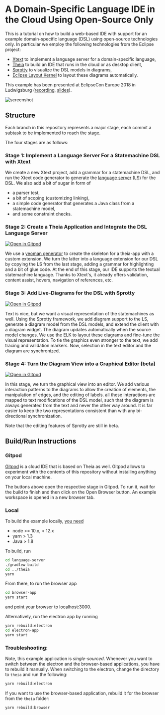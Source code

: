 # A Domain-Specific Language IDE in the Cloud Using Open-Source Only

This is a tutorial on how to build a web-based IDE with support for an example domain-specific language (DSL) using open-source technologies only. In particular we employ the following technologies from the Eclipse project:

- [Xtext](http://www.eclipse.org/Xtext/) to implement a language server for a domain-specific language,
- [Theia](https://www.theia-ide.org/) to build an IDE that runs in the cloud or as desktop client,
- [Sprotty](https://projects.eclipse.org/projects/ecd.sprotty) to visualize the DSL models in diagrams,
- [Eclipse Layout Kernel](https://www.eclipse.org/elk/) to layout these diagrams automatically.

This example has been presented at EclipseCon Europe 2018 in Ludwigsburg ([recording](https://www.youtube.com/watch?v=IrFQKdjzvXU&feature=youtu.be), [slides](https://www.eclipsecon.org/sites/default/files/slides/DSLs%20in%20the%20Cloud%20-%20ECE18.pdf)).

![screenshot](images/screenshot.png)

## Structure

Each branch in this repository represents a major stage, each commit a subtask to be implemented to reach the stage.

The four stages are as follows:

### Stage 1: Implement a Language Server For a Statemachine DSL with Xtext

We create a new Xtext project, add a grammar for a statemachine DSL, and run the Xtext code generator to generate the [language server](https://microsoft.github.io/language-server-protocol/) (LS) for the DSL. We also add a bit of sugar in form of

- a parser test,
- a bit of scoping (customizing linking),
- a simple code generator that generates a Java class from a statemachine model,
- and some constraint checks.

### Stage 2: Create a Theia Application and Integrate the DSL Language Server

[![Open in Gitpod](https://gitpod.io/button/open-in-gitpod.svg)](https://gitpod.io/#snapshot/9ec04679-b63e-4093-8650-f1baa4283a8d)

We use a [yeoman generator](https://github.com/theia-ide/generator-theia-extension) to create the skeleton for a theia-app with a custom extension. We turn the latter into a language extension for our DSL by copying the LS from the last stage, adding a grammar for highlighting and a bit of glue code. At the end of this stage, our IDE supports the textual statemachine language. Thanks to Xtext's, it already offers validation, content assist, hovers, navigation of references, etc.

### Stage 3: Add Live-Diagrams for the DSL with Sprotty

[![Open in Gitpod](https://gitpod.io/button/open-in-gitpod.svg)](https://gitpod.io/#snapshot/0a727ee8-26bb-4af9-b79c-63fe42aab18e)

Text is nice, but we want a visual representation of the statemachines as well. Using the Sprotty framework, we add diagram support to the LS, generate a diagram model from the DSL models, and extend the client with a diagram widget. The diagram updates automatically when the source model changes. We use the ELK to layout these diagrams and fine-tune the visual representation. To tie the graphics even stronger to the text, we add tracing and validation markers. Now, selection in the text editor and the diagram are synchronized.

### Stage 4: Turn the Diagram View into a Graphical Editor (beta)

[![Open in Gitpod](https://gitpod.io/button/open-in-gitpod.svg)](https://gitpod.io#snapshot/bcd7e328-437b-4309-b333-0d399e0d84f1)

In this stage, we turn the graphical view into an editor. We add various interaction patterns to the diagrams to allow the creation of elements, the manipulation of edges, and the editing of labels. all these interactions are mapped to text modifications of the DSL model, such that the diagram is always generated from the text and never the other way around. It is far easier to keep the two representations consistent than with any bi-directional synchronization.

Note that the editing features of Sprotty are still in beta.

## Build/Run Instructions

### Gitpod

[Gitpod](https://www.gitpod.io) is a cloud IDE that is based on Theia as well. Gitpod allows to experiment with the contents of this repository without installing anything on your local machine.

The buttons above open the respective stage in Gitpod. To run it, wait for the build to finish and then click on the Open Browser button. An example workspace is opened in a new browser tab.

### Local

To build the example locally, [you need](https://github.com/theia-ide/theia/blob/master/doc/Developing.md#prerequisites)
* node >= 10.x, < 12.x
* yarn > 1.3
* Java > 1.8

To build, run
```bash
cd language-server
./gradlew build
cd ../theia
yarn
```

From there, to run the browser app
```bash
cd browser-app
yarn start
```
and point your browser to localhost:3000.

Alternatively, run the electron app by running
```bash
yarn rebuild:electron
cd electron-app
yarn start
```

### Troubleshooting:

Note, this example application is _single-sourced_. Whenever you want to switch between the electron and the browser-based applications, you have to rebuild it manually.
When switching to the electron, change the directory to `theia` and run the following:
```bash
yarn rebuild:electron
```

If you want to use the browser-based application, rebuild it for the browser from the `theia` folder:
```bash
yarn rebuild:browser
```




